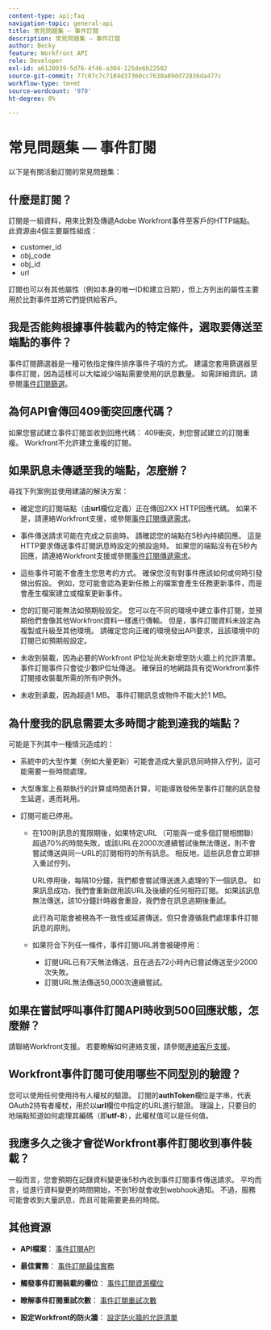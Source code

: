 ```yaml
---
content-type: api;faq
navigation-topic: general-api
title: 常見問題集 — 事件訂閱
description: 常見問題集 — 事件訂閱
author: Becky
feature: Workfront API
role: Developer
exl-id: a6120939-5d76-4f46-a304-125de6b22502
source-git-commit: 77c07c7c7104d37360cc7630a89dd72836da477c
workflow-type: tm+mt
source-wordcount: '970'
ht-degree: 0%

---
```


# 常見問題集 — 事件訂閱

<!--
{{highlighted-preview}}
-->

以下是有關活動訂閱的常見問題集：

## 什麼是訂閱？

訂閱是一組資料，用來比對及傳遞Adobe Workfront事件至客戶的HTTP端點。 此資源由4個主要屬性組成：

* customer_id
* obj_code
* obj_id
* url

訂閱也可以有其他屬性（例如本身的唯一ID和建立日期），但上方列出的屬性主要用於比對事件並將它們提供給客戶。

## 我是否能夠根據事件裝載內的特定條件，選取要傳送至端點的事件？

事件訂閱篩選器是一種可依指定條件排序事件子項的方式。 建議您套用篩選器至事件訂閱，因為這樣可以大幅減少端點需要使用的訊息數量。 如需詳細資訊，請參閱[事件訂閱篩選](../../wf-api/general/event-subs-api.md#event)。

## 為何API會傳回409衝突回應代碼？

如果您嘗試建立事件訂閱並收到回應代碼： 409衝突，則您嘗試建立的訂閱重複。 Workfront不允許建立重複的訂閱。

## 如果訊息未傳遞至我的端點，怎麼辦？

尋找下列案例並使用建議的解決方案：

* 確定您的訂閱端點（由&#x200B;**url**&#x200B;欄位定義）正在傳回2XX HTTP回應代碼。 如果不是，請連絡Workfront支援，或參閱[事件訂閱傳遞需求](../../wf-api/general/setup-event-sub-endpoint.md)。

* 事件傳送請求可能在完成之前逾時。 請確認您的端點在5秒內持續回應。 這是HTTP要求傳送事件訂閱訊息時設定的預設逾時。 如果您的端點沒有在5秒內回應，請連絡Workfront支援或參閱[事件訂閱傳遞需求](../../wf-api/general/setup-event-sub-endpoint.md)。
* 這些事件可能不會產生您思考的方式。 確保您沒有對事件應該如何或何時引發做出假設。 例如，您可能會認為更新任務上的檔案會產生任務更新事件，而是會產生檔案建立或檔案更新事件。
* 您的訂閱可能無法如預期般設定。 您可以在不同的環境中建立事件訂閱，並預期他們會像其他Workfront資料一樣進行傳輸。 但是，事件訂閱資料未設定為複製或升級至其他環境。 請確定您向正確的環境發出API要求，且該環境中的訂閱已如預期般設定。
* 未收到裝載，因為必要的Workfront IP位址尚未新增至防火牆上的允許清單。 事件訂閱事件只會從少數IP位址傳送。 確保目的地網路具有從Workfront事件訂閱接收裝載所需的所有IP例外。
* 未收到承載，因為超過1 MB。 事件訂閱訊息或物件不能大於1 MB。

## 為什麼我的訊息需要太多時間才能到達我的端點？

可能是下列其中一種情況造成的：

* 系統中的大型作業（例如大量更新）可能會造成大量訊息同時排入佇列，這可能需要一些時間處理。
* 大型專案上長期執行的計算或時間表計算，可能導致發佈至事件訂閱的訊息發生延遲，進而耗用。
* 訂閱可能已停用。

   * 在100則訊息的寬限期後，如果特定URL （可能與一或多個訂閱相關聯）超過70%的時間失敗，或該URL在2000次連續嘗試後無法傳送，則不會嘗試傳送與同一URL的訂閱相符的所有訊息。 相反地，這些訊息會立即排入重試佇列。

     URL停用後，每隔10分鐘，我們都會嘗試傳送進入處理的下一個訊息。 如果訊息成功，我們會重新啟用該URL及後續的任何相符訂閱。 如果該訊息無法傳送，該10分鐘計時器會重設，我們會在訊息過期後重試。

     此行為可能會被視為不一致性或延遲傳送，但只會遵循我們處理事件訂閱訊息的原則。

   * 如果符合下列任一條件，事件訂閱URL將會被硬停用：

      * 訂閱URL已有7天無法傳送，且在過去72小時內已嘗試傳送至少2000次失敗。
      * 訂閱URL無法傳送50,000次連續嘗試。

## 如果在嘗試呼叫事件訂閱API時收到500回應狀態，怎麼辦？

請聯絡Workfront支援。 若要瞭解如何連絡支援，請參閱[連絡客戶支援](../../workfront-basics/tips-tricks-and-troubleshooting/contact-customer-support.md)。

## Workfront事件訂閱可使用哪些不同型別的驗證？

您可以使用任何使用持有人權杖的驗證。 訂閱的&#x200B;**authToken**&#x200B;欄位是字串，代表OAuth2持有者權杖，用於以&#x200B;**url**&#x200B;欄位中指定的URL進行驗證。 理論上，只要目的地端點知道如何處理其編碼（即&#x200B;**utf-8**），此權杖值可以是任何值。

## 我應多久之後才會從Workfront事件訂閱收到事件裝載？

一般而言，您會預期在記錄資料變更後5秒內收到事件訂閱事件傳送請求。 平均而言，從進行資料變更的時間開始，不到1秒就會收到webhook通知。 不過，服務可能會收到大量訊息，而且可能需要更長的時間。

## 其他資源

* **API檔案**： [事件訂閱API](../../wf-api/general/event-subs-api.md)

* **最佳實務**： [事件訂閱最佳實務](../../wf-api/general/event-sub-best-practice.md)

* **觸發事件訂閱裝載的欄位**： [事件訂閱資源欄位](../../wf-api/api/event-sub-resource-fields.md)

* **瞭解事件訂閱重試次數**： [事件訂閱重試次數](../../wf-api/api/event-sub-retries.md)

* **設定Workfront的防火牆**： [設定防火牆的允許清單](../../administration-and-setup/get-started-wf-administration/configure-your-firewall.md)

